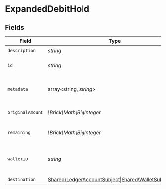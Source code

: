 # ExpandedDebitHold


## Fields

| Field                                                                                   | Type                                                                                    | Required                                                                                | Description                                                                             | Example                                                                                 |
| --------------------------------------------------------------------------------------- | --------------------------------------------------------------------------------------- | --------------------------------------------------------------------------------------- | --------------------------------------------------------------------------------------- | --------------------------------------------------------------------------------------- |
| `description`                                                                           | *string*                                                                                | :heavy_check_mark:                                                                      | N/A                                                                                     |                                                                                         |
| `id`                                                                                    | *string*                                                                                | :heavy_check_mark:                                                                      | The unique ID of the hold.                                                              |                                                                                         |
| `metadata`                                                                              | array<string, *string*>                                                                 | :heavy_check_mark:                                                                      | Metadata associated with the hold.                                                      |                                                                                         |
| `originalAmount`                                                                        | *\Brick\Math\BigInteger*                                                                | :heavy_check_mark:                                                                      | Original amount on hold                                                                 | 100                                                                                     |
| `remaining`                                                                             | *\Brick\Math\BigInteger*                                                                | :heavy_check_mark:                                                                      | Remaining amount on hold                                                                | 10                                                                                      |
| `walletID`                                                                              | *string*                                                                                | :heavy_check_mark:                                                                      | The ID of the wallet the hold is associated with.                                       |                                                                                         |
| `destination`                                                                           | [Shared\LedgerAccountSubject\|Shared\WalletSubject\|null](../../Models/Shared/Subject.md) | :heavy_minus_sign:                                                                      | N/A                                                                                     |                                                                                         |